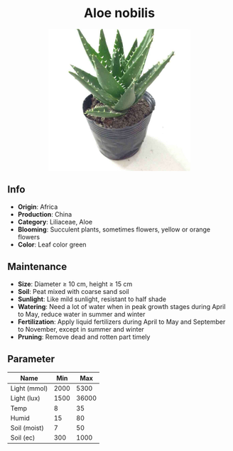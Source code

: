 <h1 align='center'>Aloe nobilis</h1>
<p align="center">
    <img 
        align='center'
        width='320'
        src="../images/aloe nobilis.png" 
        alt='Aloe nobilis' />
</p>

## Info

 - **Origin**: Africa
 - **Production**: China
 - **Category**: Liliaceae, Aloe
 - **Blooming**: Succulent plants, sometimes flowers, yellow or orange flowers
 - **Color**: Leaf color green

## Maintenance

 - **Size**: Diameter ≥ 10 cm, height ≥ 15 cm
 - **Soil**: Peat mixed with coarse sand soil
 - **Sunlight**: Like mild sunlight, resistant to half shade
 - **Watering**: Need a lot of water when in peak growth stages during April to May, reduce water in summer and winter
 - **Fertilization**: Apply liquid fertilizers during April to May and September to November, except in summer and winter
 - **Pruning**: Remove dead and rotten part timely

## Parameter

| Name         | Min  | Max   |
|--------------|------|-------|
| Light (mmol) | 2000 | 5300  |
| Light (lux)  | 1500 | 36000 |
| Temp         | 8    | 35    |
| Humid        | 15   | 80    |
| Soil (moist) | 7   | 50    |
| Soil (ec)    | 300  | 1000  |